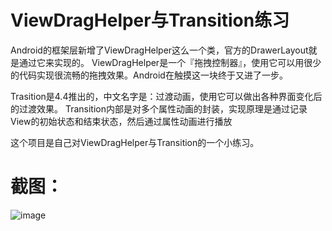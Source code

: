 # ViewDragHelper与Transition练习

Android的框架层新增了ViewDragHelper这么一个类，官方的DrawerLayout就是通过它来实现的。
ViewDragHelper是一个『拖拽控制器』，使用它可以用很少的代码实现很流畅的拖拽效果。Android在触摸这一块终于又进了一步。

Trasition是4.4推出的，中文名字是：过渡动画，使用它可以做出各种界面变化后的过渡效果。
Transition内部是对多个属性动画的封装，实现原理是通过记录View的初始状态和结束状态，然后通过属性动画进行播放

这个项目是自己对ViewDragHelper与Transition的一个小练习。

# 截图：  
![image](https://raw.githubusercontent.com/w9xhc/TransitionsTest/master/screenshoot/result.gif)
